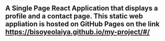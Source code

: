 ## A Single Page React Application that displays a profile and a contact page. This static web appliation is hosted on GitHub Pages on the link https://bisoyeolaiya.github.io/my-project/#/

